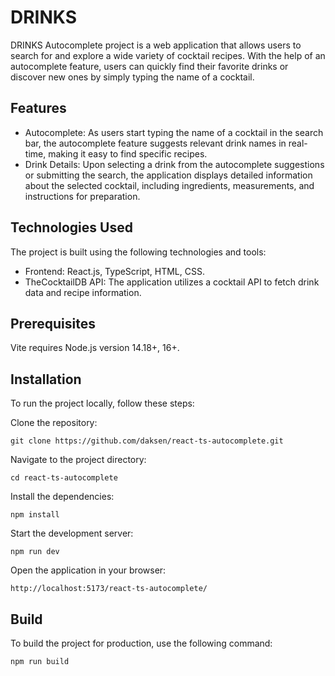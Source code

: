 # DRINKS
DRINKS Autocomplete project is a web application that allows users to search for and explore a wide variety of cocktail recipes. With the help of an autocomplete feature, users can quickly find their favorite drinks or discover new ones by simply typing the name of a cocktail.

## Features
- Autocomplete: As users start typing the name of a cocktail in the search bar, the autocomplete feature suggests relevant drink names in real-time, making it easy to find specific recipes.
- Drink Details: Upon selecting a drink from the autocomplete suggestions or submitting the search, the application displays detailed information about the selected cocktail, including ingredients, measurements, and instructions for preparation.

## Technologies Used
The project is built using the following technologies and tools:

- Frontend: React.js, TypeScript, HTML, CSS.
- TheCocktailDB API: The application utilizes a cocktail API to fetch drink data and recipe information.

## Prerequisites
Vite requires Node.js version 14.18+, 16+.


## Installation
To run the project locally, follow these steps:

Clone the repository:
```shell
git clone https://github.com/daksen/react-ts-autocomplete.git
```

Navigate to the project directory:
```shell
cd react-ts-autocomplete
```

Install the dependencies:
```shell
npm install
```

Start the development server:
``` shell
npm run dev
```

Open the application in your browser:
```shell
http://localhost:5173/react-ts-autocomplete/
```

## Build
To build the project for production, use the following command:

```shell
npm run build
```
